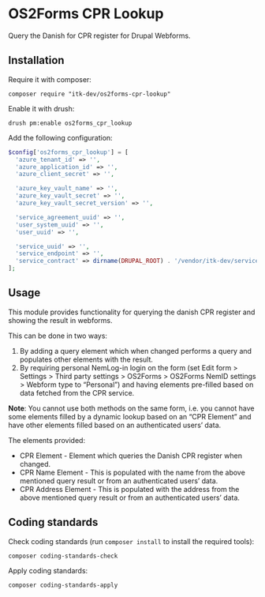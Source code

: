 # OS2Forms CPR Lookup

Query the Danish for CPR register for Drupal Webforms.

## Installation

Require it with composer:

```shell
composer require "itk-dev/os2forms-cpr-lookup"
```

Enable it with drush:

```shell
drush pm:enable os2forms_cpr_lookup
```

Add the following configuration:

```php
$config['os2forms_cpr_lookup'] = [
  'azure_tenant_id' => '',
  'azure_application_id' => '',
  'azure_client_secret' => '',

  'azure_key_vault_name' => '',
  'azure_key_vault_secret' => '',
  'azure_key_vault_secret_version' => '',

  'service_agreement_uuid' => '',
  'user_system_uuid' => '',
  'user_uuid' => '',

  'service_uuid' => '',
  'service_endpoint' => '',
  'service_contract' => dirname(DRUPAL_ROOT) . '/vendor/itk-dev/serviceplatformen/resources/person-base-data-extended-service-contract/wsdl/context/PersonBaseDataExtendedService.wsdl',
];
```

## Usage

This module provides functionality for querying the danish CPR register and
showing the result in webforms.

This can be done in two ways:

1. By adding a query element which when changed performs a query and populates
   other elements with the result.
2. By requiring personal NemLog-in login on the form (set Edit form > Settings >
   Third party settings > OS2Forms > OS2Forms NemID settings > Webform type to
   “Personal”) and having elements pre-filled based on data fetched from the CPR
   service.

**Note**: You cannot use both methods on the same form, i.e. you cannot have
some elements filled by a dynamic lookup based on an “CPR Element” and have
other elements filled based on an authenticated users’ data.

The elements provided:

* CPR Element - Element which queries the Danish CPR register when changed.
* CPR Name Element - This is populated with the name from the above mentioned
  query result or from an authenticated users’ data.
* CPR Address Element - This is populated with the address from the above
  mentioned query result or from an authenticated users’ data.

## Coding standards

Check coding standards (run `composer install` to install the required tools):

```shell
composer coding-standards-check
```

Apply coding standards:

```shell
composer coding-standards-apply
```
